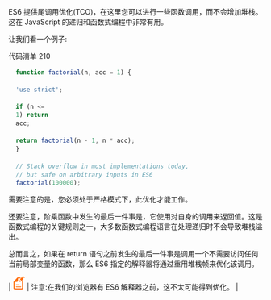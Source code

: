ES6 提供尾调用优化(TCO)，在这里您可以进行一些函数调用，而不会增加堆栈。这在 JavaScript 的递归和函数式编程中非常有用。

让我们看一个例子:

代码清单 210

```js
  function factorial(n, acc = 1) {

  'use strict';

  if (n <=
  1) return
  acc;

  return factorial(n - 1, n * acc);
  }

  // Stack overflow in most implementations today,
  // but safe on arbitrary inputs in ES6
  factorial(100000);

```

需要注意的是，您必须处于严格模式下，此优化才能工作。

还要注意，阶乘函数中发生的最后一件事是，它使用对自身的调用来返回值。这是函数式编程的关键规则之一，大多数函数式编程语言在处理递归时不会导致堆栈溢出。

总而言之，如果在 return 语句之前发生的最后一件事是调用一个不需要访问任何当前局部变量的函数，那么 ES6 指定的解释器将通过重用堆栈帧来优化该调用。

| ![](img/00003.gif) | 注意:在我们的浏览器有 ES6 解释器之前，这不太可能得到优化。 |